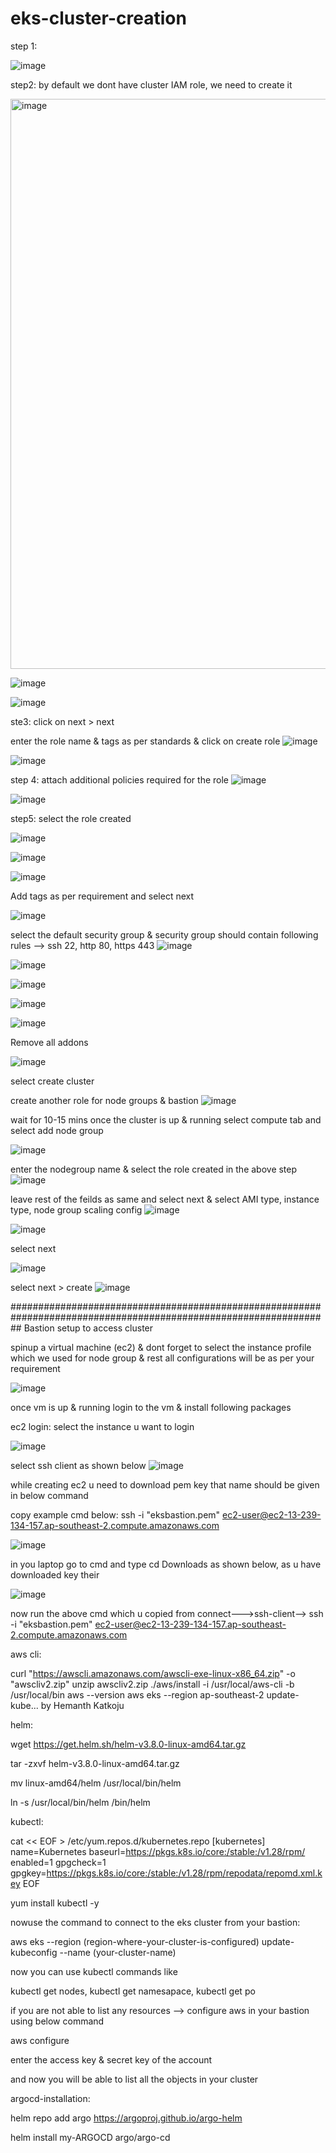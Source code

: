 # eks-cluster-creation

step 1:

![image](https://github.com/user-attachments/assets/98002a66-b47b-4cdb-b5ca-37cdf5c73c37)


step2:
by default we dont have cluster IAM role, we need to create it 

<img width="912" alt="image" src="https://github.com/user-attachments/assets/683895a6-2497-4fb4-9d33-9f65d2233a62">

![image](https://github.com/user-attachments/assets/1017f272-a8fc-49b6-831f-2959cbb07210)

![image](https://github.com/user-attachments/assets/17a3d1ac-1b89-4b68-b57f-a5303aa844a9)

ste3: click on next > next

enter the role name & tags as per standards & click on create role
![image](https://github.com/user-attachments/assets/d706d771-920c-4c6d-80fa-cc2914fcc545)

![image](https://github.com/user-attachments/assets/d295d09c-148c-4b8d-afe7-a6847ec675d3)

step 4: attach additional policies required for the role
![image](https://github.com/user-attachments/assets/594a3725-a722-49e1-adbb-adb26ae4b839)

![image](https://github.com/user-attachments/assets/b71abbee-f46d-40f4-8316-e4205263a092)

step5: select the role created

![image](https://github.com/user-attachments/assets/a8dd0b32-8c0a-4559-9199-d59b6542f4bc)

![image](https://github.com/user-attachments/assets/8b275a51-762d-4f06-a42c-9b3b3c1581b5)

![image](https://github.com/user-attachments/assets/7165b8b9-daab-482e-92b0-445c243cf162)


Add tags as per requirement and select next

![image](https://github.com/user-attachments/assets/6d677165-d244-4c7b-bb77-991c0ea59643)

select the default security group & security group should contain following rules --> ssh 22, http 80, https 443
![image](https://github.com/user-attachments/assets/8cd32f3b-df13-4c6b-ac32-f5769d630f2d)

![image](https://github.com/user-attachments/assets/337b86a5-ff0d-40a8-a88c-49e9b349a9ea)

![image](https://github.com/user-attachments/assets/514032c0-9173-4638-a5a5-bf863d7ec07c)

![image](https://github.com/user-attachments/assets/2d90c3cc-eb6b-453b-9f48-6e3563fb7e07)

![image](https://github.com/user-attachments/assets/498e07bc-15b1-4106-86e7-318a94e640d4)

Remove all addons

![image](https://github.com/user-attachments/assets/97c6d245-a96a-4afc-ad76-9ab99f6ba6bb)


select create cluster

create another role for node groups & bastion
![image](https://github.com/user-attachments/assets/7302a12c-57e0-4f3a-b0c6-fbf56e651b2b)


wait for 10-15 mins
once the cluster is up & running  select compute tab and select add node group

![image](https://github.com/user-attachments/assets/5606f7ce-ce69-4fc8-bfc4-4fba8b7377dd)

enter the nodegroup name & select the role created in the above step
![image](https://github.com/user-attachments/assets/9c965608-ae20-47d2-8cfa-f3a7ca0f0d66)

leave rest of the feilds as same and select next & select AMI type, instance type, node group scaling config
![image](https://github.com/user-attachments/assets/52dd28ba-5f4c-430e-9c43-80d17fa8bb7e)

![image](https://github.com/user-attachments/assets/f208bf27-4c5c-49fe-ac5c-bdd75a156c6b)

select next

![image](https://github.com/user-attachments/assets/896ac245-08bf-40bc-851e-43d6aaacf938)

select next > create
![image](https://github.com/user-attachments/assets/077fbb1c-5041-414e-be62-218af2991978)

##################################################################################################################
Bastion setup to access cluster

spinup a virtual machine (ec2) & dont forget to select the instance profile which we used for node group  & rest all configurations will be as per your requirement

![image](https://github.com/user-attachments/assets/6adb7913-5d68-487b-a533-e32d91fd14b0)

once vm is up & running  login to the vm & install following packages

ec2 login:
select the instance u want to login

![image](https://github.com/user-attachments/assets/190c9c57-9732-49ce-83d8-488d47573b6d)

select ssh client as shown below
![image](https://github.com/user-attachments/assets/92ffaa5c-8b68-48cb-ab2a-69c37bb0e88e)

while creating ec2 u need to download pem key that name should be given in below command

copy example cmd below: ssh -i "eksbastion.pem" ec2-user@ec2-13-239-134-157.ap-southeast-2.compute.amazonaws.com

![image](https://github.com/user-attachments/assets/37a249e3-3c3f-4411-b2ac-7146638dcd0a)

in you laptop
go to cmd and type cd Downloads as shown below, as u have downloaded key their

![image](https://github.com/user-attachments/assets/f889e62f-ddb3-43ed-8156-fc2ee46ead5f)

now run the above cmd which u copied from connect--->ssh-client-->
ssh -i "eksbastion.pem" ec2-user@ec2-13-239-134-157.ap-southeast-2.compute.amazonaws.com


aws cli:

curl "https://awscli.amazonaws.com/awscli-exe-linux-x86_64.zip" -o "awscliv2.zip"
unzip awscliv2.zip
./aws/install -i /usr/local/aws-cli -b /usr/local/bin
aws --version
aws eks --region ap-southeast-2 update-kube... by Hemanth Katkoju


helm:

wget https://get.helm.sh/helm-v3.8.0-linux-amd64.tar.gz
 
tar -zxvf helm-v3.8.0-linux-amd64.tar.gz
 
mv linux-amd64/helm /usr/local/bin/helm
 
ln -s /usr/local/bin/helm /bin/helm

kubectl:

cat << EOF > /etc/yum.repos.d/kubernetes.repo
[kubernetes]
name=Kubernetes
baseurl=https://pkgs.k8s.io/core:/stable:/v1.28/rpm/
enabled=1
gpgcheck=1
gpgkey=https://pkgs.k8s.io/core:/stable:/v1.28/rpm/repodata/repomd.xml.key
EOF

yum install kubectl -y

nowuse the command to connect to the eks cluster from your bastion:

aws eks --region (region-where-your-cluster-is-configured) update-kubeconfig --name (your-cluster-name)

now you can use kubectl commands like

kubectl get nodes, kubectl get namesapace, kubectl get po

if you are not able to list any resources --> configure aws in your bastion using below command

aws configure

enter the access key & secret key of the account

and now you will be able to list all the objects in your cluster  


argocd-installation:

helm repo add argo https://argoproj.github.io/argo-helm
 
helm install my-ARGOCD argo/argo-cd







